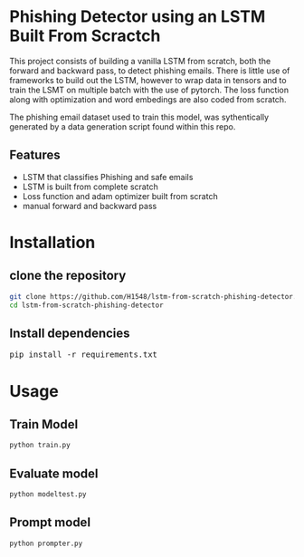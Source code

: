# Phishing Detector using an LSTM Built From Scractch

This project consists of building a vanilla LSTM from scratch, both the forward and backward pass, to detect phishing emails. 
There is little use of frameworks to build out the LSTM, however to wrap data in tensors and to train the LSMT on multiple batch with the use of pytorch.
The loss function along with optimization and word embedings are also coded from scratch.

The phishing email dataset used to train this model, was sythentically generated by a data generation script found within this repo.

## Features
- LSTM that classifies Phishing and safe emails
- LSTM is built from complete scratch
- Loss function and adam optimizer built from scratch
- manual forward and backward pass

# Installation
## clone the repository 
```bash
git clone https://github.com/H1548/lstm-from-scratch-phishing-detector.git
cd lstm-from-scratch-phishing-detector 
```
## Install dependencies
<pre>pip install -r requirements.txt</pre>

# Usage

## Train Model

```bash
python train.py
```
## Evaluate model
```bash
python modeltest.py
```
## Prompt model
```bash
python prompter.py
```